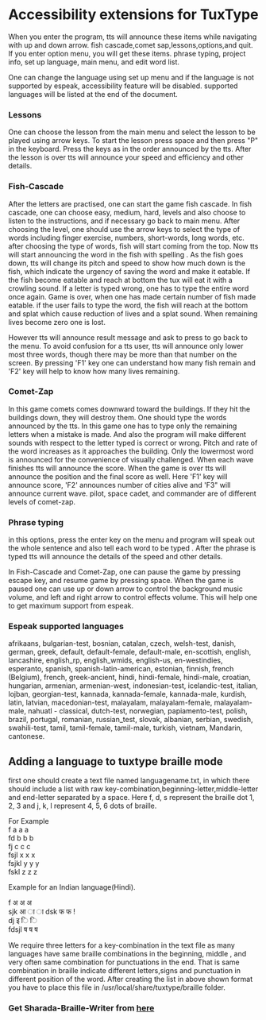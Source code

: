 Accessibility extensions for TuxType
=====

When you enter the program, tts will announce these items while navigating with up and down arrow. fish cascade,comet sap,lessons,options,and quit. If you enter option menu, you will get these items. phrase typing, project info, set up language, main menu, and edit word list.


One can change the language using set up  menu and if the language is not supported by espeak, accessibility feature will be disabled. supported languages will be listed at the end of the document.

### Lessons  
One can choose the lesson from the main menu and select the lesson to be played using arrow keys.
To start the lesson press space and then press "P" in the keyboard. Press the keys as in the order announced by the tts. 
After the lesson is over tts will announce your speed and efficiency and other details.


### Fish-Cascade  
After the letters are practised, one can start the game fish cascade.
In fish cascade, one can  choose easy, medium, hard, levels and also choose to listen to the instructions, and if necessary go back to main menu. After choosing the level, one should use the arrow keys to select the type of words including finger exercise, numbers, short-words, long words, etc. after choosing the type of words, fish will start coming from the top. Now tts will start announcing the word in the fish with spelling . As the fish goes down, tts will change its pitch and speed to show how much down is the fish, which indicate the urgency of saving the word and make it eatable. If the fish become eatable and reach at bottom the tux will eat it with a crowling sound.  If a letter is typed wrong, one has to type the entire word once again. Game is over, when one has made certain number of fish made eatable. if the user fails to type the word, the fish will reach at the bottom and splat which cause reduction of lives and a splat sound. When remaining lives become zero one is lost.    

However tts will announce result message and ask to press to go back to the menu. To avoid confusion for a tts user, tts will announce only lower most three words, though there may be more than that number on the screen. By pressing 'F1' key one can understand how many fish remain and 'F2' key will help to know how many lives remaining. 
 

### Comet-Zap 
In this game comets comes downward toward the buildings. If they hit the buildings down, they will  destroy them. One should type the words announced by the tts. In this game one has to type only the remaining letters when a mistake is made. And also the program will make different sounds with respect to the letter typed is correct or wrong. Pitch and rate of the word increases as it approaches the building. Only the lowermost word is announced for the convenience of visually challenged. When each wave finishes tts will announce the score. When the game is over tts will announce the position and the final score as well.  Here 'F1' key will announce score, 'F2' announces number of cities alive and 'F3" will announce current wave.
pilot,  space cadet, and commander are of different levels of comet-zap.

### Phrase typing 
in this options, press the enter key on the menu and program will speak out the whole sentence and also tell each word to be typed . After the phrase is typed tts will announce the details of the speed and other details.

In Fish-Cascade and Comet-Zap, one can pause the game by pressing escape key, and resume game by pressing space. When the game is paused one can use up or down arrow to control the background music volume, 
and left and right arrow to control effects volume. This will help one to get maximum support from espeak.

### Espeak supported languages 
afrikaans, bulgarian-test, bosnian, catalan, czech, welsh-test, danish, german, greek, default, default-female, default-male, en-scottish, english, lancashire, english_rp, english_wmids, english-us, en-westindies, esperanto, spanish, spanish-latin-american, estonian, finnish, french (Belgium), french, greek-ancient, hindi, hindi-female, hindi-male, croatian, hungarian, armenian, armenian-west, indonesian-test, icelandic-test, italian, lojban, georgian-test, kannada, kannada-female, kannada-male, kurdish, latin, latvian, macedonian-test, malayalam, malayalam-female, malayalam-male, nahuatl - classical, dutch-test, norwegian, papiamento-test, polish, brazil, portugal, romanian, russian_test, slovak, albanian, serbian, swedish, swahili-test, tamil, tamil-female, tamil-male, turkish, vietnam, Mandarin, cantonese.

## Adding a language to tuxtype braille mode 
first one should create a text file named languagename.txt, in which there should include a list with raw key-combination,beginning-letter,middle-letter and end-letter separated by a space. Here f, d, s represent the braille dot 1, 2, 3 and j, k, l represent 4, 5, 6 dots of braille. 

For Example  
f a a a  
fd b b b  
fj c c c  
fsjl x x x  
fsjkl y y y  
fskl z z z 

Example for an Indian language(Hindi). 

f अ अ अ   
sjk आ ा ा 
dsk फ फ  !   
dj इ ि ि   
fdsjl ष ष ष   

We require three letters for a key-combination in the text file as many languages have same braille combinations in the beginning, middle , and very often same combination for punctuations in the end. That is same combination in braille indicate different letters,signs and punctuation in different position of the word. After creating the list in above shown format you have to place this file in /usr/local/share/tuxtype/braille folder.  
### Get Sharada-Braille-Writer from [here](http://sourceforge.net/projects/sbrw) ###
